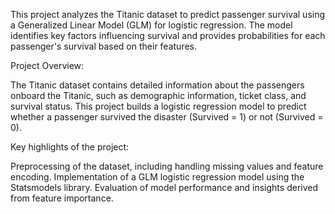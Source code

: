 This project analyzes the Titanic dataset to predict passenger survival using a Generalized Linear Model (GLM) for logistic regression. The model identifies key factors influencing survival and provides probabilities for each passenger's survival based on their features.

Project Overview:

The Titanic dataset contains detailed information about the passengers onboard the Titanic, such as demographic information, ticket class, and survival status. This project builds a logistic regression model to predict whether a passenger survived the disaster (Survived = 1) or not (Survived = 0).

Key highlights of the project:

Preprocessing of the dataset, including handling missing values and feature encoding.
Implementation of a GLM logistic regression model using the Statsmodels library.
Evaluation of model performance and insights derived from feature importance.
